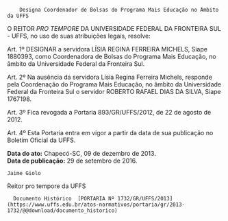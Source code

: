         Designa Coordenador de Bolsas do Programa Mais Educação no Âmbito da UFFS  

O REITOR *PRO TEMPORE* DA UNIVERSIDADE FEDERAL DA FRONTEIRA SUL - UFFS, no uso de suas atribuições legais, resolve:

 Art. 1º DESIGNAR a servidora LÍSIA REGINA FERREIRA MICHELS, Siape 1880393, como Coordenadora de Bolsas do Programa Mais Educação, no âmbito da Universidade Federal da Fronteira Sul.

 Art. 2º Na ausência da servidora Lísia Regina Ferreira Michels, responde pela Coordenação do Programa Mais Educação, no âmbito da Universidade Federal da Fronteira Sul o servidor ROBERTO RAFAEL DIAS DA SILVA, Siape 1767198.

 Art. 3º Fica revogada a Portaria 893/GR/UFFS/2012, de 22 de agosto de 2012.

 Art. 4º Esta Portaria entra em vigor a partir da data de sua publicação no Boletim Oficial da UFFS.

  

   **Data do ato:** Chapecó-SC, 09 de dezembro de 2013.   
 **Data de publicação:**  29 de setembro de 2016. 

    Jaime Giolo    
 Reitor pro tempore da UFFS 

      Documento Histórico  [PORTARIA Nº 1732/GR/UFFS/2013](https://www.uffs.edu.br/atos-normativos/portaria/gr/2013-1732/@@download/documento_historico)     
      